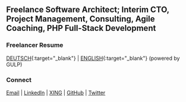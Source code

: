 ## Freelance Software Architect; Interim CTO, Project Management, Consulting, Agile Coaching, PHP Full-Stack Development

### Freelancer Resume

[DEUTSCH](https://www.gulp.de/gulp2/g/spezialisten/profil/MarekGrudzinski){:target="_blank"} \| [ENGLISH](https://www.gulp.de/gulp2/g/spezialisten/resume/MarekGrudzinski){:target="_blank"}  (powered by GULP)

### Connect

[Email](mailto:mail@marek-grudzinski.de) \| [LinkedIn](https://www.linkedin.com/in/marek-grudzinski) \| [XING](https://www.xing.com/profile/Marek_Grudzinski2) \| [GitHub](https://github.com/grudda) \| [Twitter](https://twitter.com/originalgrudda)
